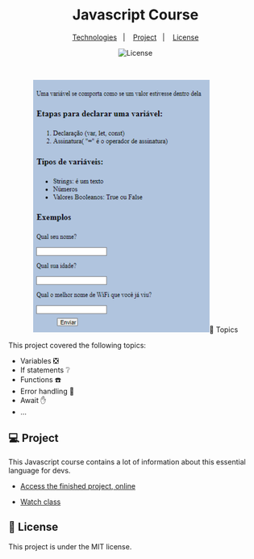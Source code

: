 <h1 align="center"> Javascript Course  </h1>

<p align="center">
  <a href="#-technologies">Technologies</a>&nbsp;&nbsp;&nbsp;|&nbsp;&nbsp;&nbsp;
  <a href="#-project">Project</a>&nbsp;&nbsp;&nbsp;|&nbsp;&nbsp;&nbsp;
  <a href="#memo-license">License</a>
</p>

<p align="center">
  <img alt="License" src="https://img.shields.io/static/v1?label=license&message=MIT&color=49AA26&labelColor=000000">
</p>

<br>

<p align="center">
  <img alt="Javascript Course" src="./github/previewimg.png" width="350px" height="500px>
</p>

## 🚀 Topics

This project covered the following topics:

- Variables :negative_squared_cross_mark:
- If statements :grey_question:
- Functions :telephone:
- Error handling :european_post_office:
- Await :raised_hand:
- ...

## 💻 Project

This Javascript course contains a lot of information about this essential language for devs.

- [Access the finished project, online](https://smoothemerson.github.io/Javascript-Course/)

- [Watch class](https://www.youtube.com/watch?v=8dWL3wF_OMw&t=27947s)

## :memo: License

This project is under the MIT license.
